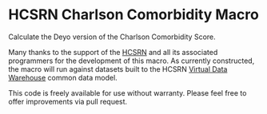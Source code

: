 # HCSRN Charlson Comorbidity Macro

Calculate the Deyo version of the Charlson Comorbidity Score.

Many thanks to the support of the [HCSRN](http://www.hcsrn.org) and all its associated
programmers for the development of this macro.  As currently constructed, the macro
will run against datasets built to the HCSRN [Virtual Data Warehouse](http://www.hcsrn.org/en/Tools%20&%20Materials/VDW/) common data model.

This code is freely available for use without warranty.
Please feel free to offer improvements via pull request.
